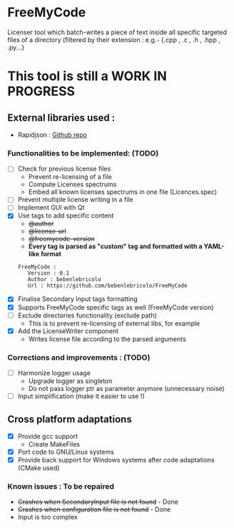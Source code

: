 # FreeMyCode
Licenser tool which batch-writes a piece of text inside all specific targeted files of a directory (filtered by their extension : e.g.- {.cpp , .c , .h , .hpp , .py...}

# This tool is still a WORK IN PROGRESS

## External libraries used :
  - Rapidjson  : [Github repo](https://github.com/Tencent/rapidjson/)
### Functionalities to be implemented: (TODO)
- [ ] Check for previous license files
   * Prevent re-licensing of a file
   * Compute Licenses spectrums
   * Embed all known licenses spectrums in one file (Licences.spec)
- [ ] Prevent multiple license writing in a file
- [ ] Implement GUI with Qt
- [x] Use tags to add specific content
   - ~~@author~~
   - ~~@license-url~~
   - ~~@freemycode-version~~
   * **Every tag is parsed as "custom" tag and formatted with a YAML-like format**
    ```
    FreeMyCode :
       Version : 0.1
       Author : bebenlebricolo
       Url : https://github.com/bebenlebricolo/FreeMyCode
    ```
- [x] Finalise Secondary Input tags formatting
- [x] Supports FreeMyCode specific tags as well (FreeMyCode version)
- [ ] Exclude directories functionality (exclude path) 
   * This is to prevent re-licensing of external libs, for example
- [x] Add the LicenseWriter component
   * Writes license file according to the parsed arguments
  
### Corrections and improvements : (TODO)
- [ ] Harmonize logger usage
     * Upgrade logger as singleton
     * Do not pass logger ptr as parameter anymore (unnecessary noise)
 - [ ] Input simplification (make it easier to use !)
 
## Cross platform adaptations
- [x] Provide gcc support
     * Create MakeFiles
- [x] Port code to GNU/Linux systems
- [x] Provide back support for Windows systems after code adaptations (CMake used)
 
### Known issues : To be repaired
- ~~Crashes when SecondaryInput file is not found~~  - Done
- ~~Crashes when configuration file is not found~~   - Done
- Input is too complex
